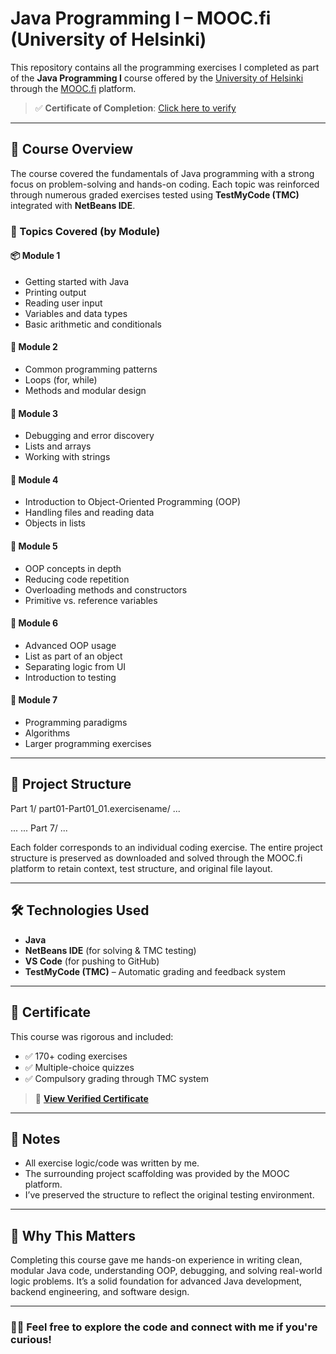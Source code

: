 # Java Programming I – MOOC.fi (University of Helsinki)

This repository contains all the programming exercises I completed as part of the **Java Programming I** course offered by the [University of Helsinki](https://www.helsinki.fi/en) through the [MOOC.fi](https://mooc.fi/en/) platform.

> ✅ **Certificate of Completion**: [Click here to verify](https://certificates.mooc.fi/validate/bf4wo499lh4)

---

## 📘 Course Overview

The course covered the fundamentals of Java programming with a strong focus on problem-solving and hands-on coding. Each topic was reinforced through numerous graded exercises tested using **TestMyCode (TMC)** integrated with **NetBeans IDE**.

### 🧩 Topics Covered (by Module)
#### 📦 Module 1
- Getting started with Java
- Printing output
- Reading user input
- Variables and data types
- Basic arithmetic and conditionals

#### 🔁 Module 2
- Common programming patterns
- Loops (for, while)
- Methods and modular design

#### 🧪 Module 3
- Debugging and error discovery
- Lists and arrays
- Working with strings

#### 🧱 Module 4
- Introduction to Object-Oriented Programming (OOP)
- Handling files and reading data
- Objects in lists

#### 🧬 Module 5
- OOP concepts in depth
- Reducing code repetition
- Overloading methods and constructors
- Primitive vs. reference variables

#### 🧩 Module 6
- Advanced OOP usage
- List as part of an object
- Separating logic from UI
- Introduction to testing

#### 🚀 Module 7
- Programming paradigms
- Algorithms
- Larger programming exercises

---

## 📁 Project Structure

Part 1/
part01-Part01_01.exercisename/
...

...
...
Part 7/
...


Each folder corresponds to an individual coding exercise. The entire project structure is preserved as downloaded and solved through the MOOC.fi platform to retain context, test structure, and original file layout.

---

## 🛠️ Technologies Used

- **Java**
- **NetBeans IDE** (for solving & TMC testing)
- **VS Code** (for pushing to GitHub)
- **TestMyCode (TMC)** – Automatic grading and feedback system

---

## 📜 Certificate

This course was rigorous and included:
- ✅ 170+ coding exercises
- ✅ Multiple-choice quizzes
- ✅ Compulsory grading through TMC system

> 🏅 **[View Verified Certificate](https://certificates.mooc.fi/validate/bf4wo499lh4)**

---

## 📌 Notes

- All exercise logic/code was written by me.
- The surrounding project scaffolding was provided by the MOOC platform.
- I’ve preserved the structure to reflect the original testing environment.

---

## 🧠 Why This Matters

Completing this course gave me hands-on experience in writing clean, modular Java code, understanding OOP, debugging, and solving real-world logic problems. It’s a solid foundation for advanced Java development, backend engineering, and software design.

---

### 👩‍💻 Feel free to explore the code and connect with me if you're curious!

